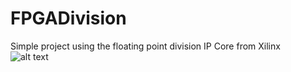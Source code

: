 # FPGADivision
Simple project using the floating point division IP Core from Xilinx<br/>
![alt text](https://github.com/SnrNotHere16/FPGADivisionFloatingPoint/blob/main/Images/FloatingPointIP.PNG)

